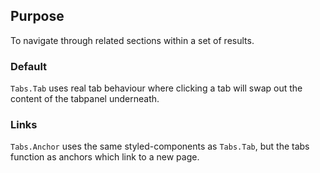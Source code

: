 ## Purpose
To navigate through related sections within a set of results.

### Default
`Tabs.Tab` uses real tab behaviour where clicking a tab will swap out the content of the tabpanel underneath.

### Links
`Tabs.Anchor` uses the same styled-components as `Tabs.Tab`, but the tabs function as anchors which link to a new page.